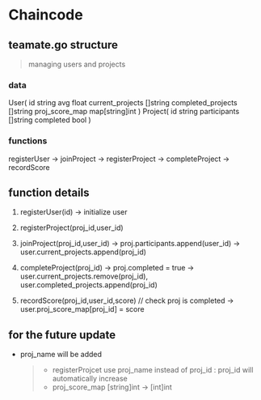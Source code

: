 # Chaincode

## teamate.go structure
> managing users and projects

### data
User(
    id string
    avg float
    current_projects []string
    completed_projects []string
    <!-- proj_score_map map[int]int  use proj_id(int) as a key in the future -->
    proj_score_map map[string]int
)
Project(
    id string
    <!-- name string -->
    participants []string
    completed bool
)

### functions
registerUser 
    -> joinProject
    -> registerProject -> completeProject -> recordScore


## function details 
1. registerUser(id)
    -> initialize user
2. registerProject(proj_id,user_id)
    <!-- -> initialize project (proj_id : proj1, proj2...) -->

3. joinProject(proj_id,user_id)
    -> proj.participants.append(user_id)
    -> user.current_projects.append(proj_id)
4. completeProject(proj_id)
    -> proj.completed = true
    -> user.current_projects.remove(proj_id), user.completed_projects.append(proj_id)
5. recordScore(proj_id,user_id,score) 
    // check proj is completed
    -> user.proj_score_map[proj_id] = score
    <!-- -> user.proj_score_map[proj_id(int)] = score -->


## for the future update
* proj_name will be added
    > * registerProjcet use proj_name instead of proj_id : proj_id will automatically increase
    > * proj_score_map [string]int -> [int]int